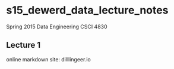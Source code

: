 # s15_dewerd_data_lecture_notes
Spring 2015 Data Engineering CSCI 4830

## Lecture 1
online markdown site: dilllingeer.io
